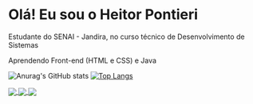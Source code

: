 # Olá! Eu sou o Heitor Pontieri

Estudante do SENAI - Jandira, no curso técnico de Desenvolvimento de Sistemas

Aprendendo Front-end (HTML e CSS) e Java

![Anurag's GitHub stats](https://github-readme-stats.vercel.app/api?username=HeitorPontieri&show_icons=true&theme=gruvbox)
[![Top Langs](https://github-readme-stats.vercel.app/api/top-langs/?username=HeitorPontieri&layout=compact&theme=gruvbox)](https://github.com/anuraghazra/github-readme-stats)



<a href="https://github.com/HeitorPontieri/DocStrange">
  <img align="center" src="https://github-readme-stats.vercel.app/api/pin/?username=HeitorPontieri&repo=DocStrange&theme=gruvbox" />
</a>
<a href="https://github.com/HeitorPontieri/Java">
  <img align="center" src="https://github-readme-stats.vercel.app/api/pin/?username=HeitorPontieri&repo=Java&theme=gruvbox" />
</a>
<a href="https://github.com/HeitorPontieri/LehamScervino">
  <img align="center" src="https://github-readme-stats.vercel.app/api/pin/?username=HeitorPontieri&repo=ScervinoLeham&theme=gruvbox" />
</a>





